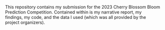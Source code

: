 This repository contains my submission for the 2023 Cherry Blossom Bloom Prediction Competition. Contained within is my narrative report, my findings, my code, and the data I used (which was all provided by the project organizers).
